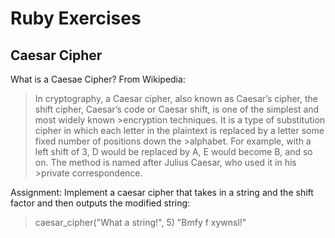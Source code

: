 # Ruby Exercises

## Caesar Cipher
What is a Caesae Cipher? 
From Wikipedia:
>In cryptography, a Caesar cipher, also known as Caesar’s cipher, the shift cipher, Caesar’s code or Caesar shift, is one of the simplest and most widely known >encryption techniques. It is a type of substitution cipher in which each letter in the plaintext is replaced by a letter some fixed number of positions down the >alphabet. For example, with a left shift of 3, D would be replaced by A, E would become B, and so on. The method is named after Julius Caesar, who used it in his >private correspondence.

Assignment:
Implement a caesar cipher that takes in a string and the shift factor and then outputs the modified string:
  > caesar_cipher("What a string!", 5)
  > "Bmfy f xywnsl!"

